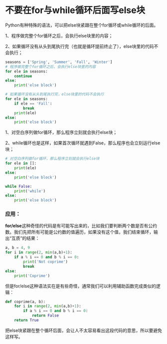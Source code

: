 # 不要在for与while循环后面写else块

Python有种特殊的语法，可以把else块紧跟在整个for循环或while循环的后面。

1、程序做完整个for循环之后，会执行else块里的内容；

2、如果循环没有从头到尾执行完（也就是循环提前终止了），else块里的代码不会执行；

```python
seasons = ['Spring', 'Summer', 'Fall', 'Winter']
# 程序做完整个for循环之后，会执行else块里的内容
for ele in seasons:
    continue
else:
    print('else block')

# 如果循环没有从头到尾执行完，else块里的代码不会执行
for ele in seasons:
    if ele == 'Fall':
        break
    print(ele)
else:
    print('else block')
```

1、对空白序列做for循环，那么程序立刻就会执行else块；

2、while循环也是这样，如果首次循环就遇到False，那么程序也会立刻运行else块；

```python
# 对空白序列做for循环，那么程序立刻就会执行else块
for ele in []:
    print(ele)
else:
    print('else block')

while False:
    print('while')
else:
    print('else block')
```



### 应用：

**for/else**这种奇怪的代码是有可能写出来的，比如我们要判断两个数是否有公约数。我们先把所有可能是公约数的值遍历，如果没有这个值，我们结束循环，输出“互质”的结果：

```python
a, b = 4, 9
for i in range(2, min(a,b)+1):
	if a % i == 0 and b % i == 0:
		print('Not coprime')
		break
else:
	print('Coprime')
```

但是for/else这种语法实在是有些奇怪，通常我们可以利用辅助函数完成类似的逻辑：

```python
def coprime(a, b):
	for i in range(2, min(a,b)+1):
		if a % i == 0 and b % i == 0:
			return False
	return True
```



把else块紧跟在整个循环后面，会让人不太容易看出这段代码的意思，所以要避免这样写。